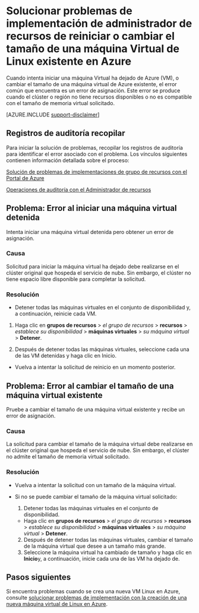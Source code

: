<properties
   pageTitle="VM reiniciar o cambiar el tamaño de problemas | Microsoft Azure"
   description="Solucionar problemas de implementación de administrador de recursos de reiniciar o cambiar el tamaño de una máquina Virtual de Linux existente en Azure"
   services="virtual-machines-linux, azure-resource-manager"
   documentationCenter=""
   authors="Deland-Han"
   manager="felixwu"
   editor=""
   tags="top-support-issue"/>

<tags
   ms.service="virtual-machines-linux"
   ms.topic="support-article"
   ms.tgt_pltfrm="vm-linux"
   ms.devlang="na"
   ms.workload="required"
   ms.date="09/09/2016"
   ms.author="delhan"/>

# <a name="troubleshoot-resource-manager-deployment-issues-with-restarting-or-resizing-an-existing-linux-virtual-machine-in-azure"></a>Solucionar problemas de implementación de administrador de recursos de reiniciar o cambiar el tamaño de una máquina Virtual de Linux existente en Azure

Cuando intenta iniciar una máquina Virtual ha dejado de Azure (VM), o cambiar el tamaño de una máquina virtual de Azure existente, el error común que encuentra es un error de asignación. Este error se produce cuando el clúster o región no tiene recursos disponibles o no es compatible con el tamaño de memoria virtual solicitado.

[AZURE.INCLUDE [support-disclaimer](../../includes/support-disclaimer.md)]

## <a name="collect-audit-logs"></a>Registros de auditoría recopilar

Para iniciar la solución de problemas, recopilar los registros de auditoría para identificar el error asociado con el problema. Los vínculos siguientes contienen información detallada sobre el proceso:

[Solución de problemas de implementaciones de grupo de recursos con el Portal de Azure](../resource-manager-troubleshoot-deployments-portal.md)

[Operaciones de auditoría con el Administrador de recursos](../resource-group-audit.md)

## <a name="issue-error-when-starting-a-stopped-vm"></a>Problema: Error al iniciar una máquina virtual detenida

Intenta iniciar una máquina virtual detenida pero obtener un error de asignación.

### <a name="cause"></a>Causa

Solicitud para iniciar la máquina virtual ha dejado debe realizarse en el clúster original que hospeda el servicio de nube. Sin embargo, el clúster no tiene espacio libre disponible para completar la solicitud.

### <a name="resolution"></a>Resolución

*   Detener todas las máquinas virtuales en el conjunto de disponibilidad y, a continuación, reinicie cada VM.

  1. Haga clic en **grupos de recursos** > _el grupo de recursos_ > **recursos** > _establece su disponibilidad_ > **máquinas virtuales** > _su máquina virtual_ > **Detener**.

  2. Después de detener todas las máquinas virtuales, seleccione cada una de las VM detenidas y haga clic en Inicio.

*   Vuelva a intentar la solicitud de reinicio en un momento posterior.

## <a name="issue-error-when-resizing-an-existing-vm"></a>Problema: Error al cambiar el tamaño de una máquina virtual existente

Pruebe a cambiar el tamaño de una máquina virtual existente y recibe un error de asignación.

### <a name="cause"></a>Causa

La solicitud para cambiar el tamaño de la máquina virtual debe realizarse en el clúster original que hospeda el servicio de nube. Sin embargo, el clúster no admite el tamaño de memoria virtual solicitado.

### <a name="resolution"></a>Resolución

* Vuelva a intentar la solicitud con un tamaño de la máquina virtual.

* Si no se puede cambiar el tamaño de la máquina virtual solicitado:

  1. Detener todas las máquinas virtuales en el conjunto de disponibilidad.

    * Haga clic en **grupos de recursos** > _el grupo de recursos_ > **recursos** > _establece su disponibilidad_ > **máquinas virtuales** > _su máquina virtual_ > **Detener**.

  2. Después de detener todas las máquinas virtuales, cambiar el tamaño de la máquina virtual que desee a un tamaño más grande.
  3. Seleccione la máquina virtual ha cambiado de tamaño y haga clic en **Inicio**y, a continuación, inicie cada una de las VM ha dejado de.

## <a name="next-steps"></a>Pasos siguientes

Si encuentra problemas cuando se crea una nueva VM Linux en Azure, consulte [solucionar problemas de implementación con la creación de una nueva máquina virtual de Linux en Azure](../virtual-machines/virtual-machines-linux-troubleshoot-deployment-new-vm.md).
